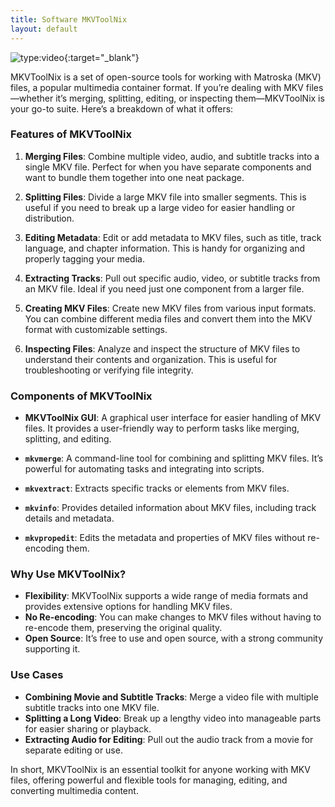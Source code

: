 ```yaml
---
title: Software MKVToolNix
layout: default
---
```


![type:video](https://www.youtube.com/embed/KGkkuDl1IiQ){:target="_blank"}

MKVToolNix is a set of open-source tools for working with Matroska (MKV) files, a popular multimedia container format. If you’re dealing with MKV files—whether it’s merging, splitting, editing, or inspecting them—MKVToolNix is your go-to suite. Here’s a breakdown of what it offers:

### **Features of MKVToolNix**

1. **Merging Files**: Combine multiple video, audio, and subtitle tracks into a single MKV file. Perfect for when you have separate components and want to bundle them together into one neat package.

2. **Splitting Files**: Divide a large MKV file into smaller segments. This is useful if you need to break up a large video for easier handling or distribution.

3. **Editing Metadata**: Edit or add metadata to MKV files, such as title, track language, and chapter information. This is handy for organizing and properly tagging your media.

4. **Extracting Tracks**: Pull out specific audio, video, or subtitle tracks from an MKV file. Ideal if you need just one component from a larger file.

5. **Creating MKV Files**: Create new MKV files from various input formats. You can combine different media files and convert them into the MKV format with customizable settings.

6. **Inspecting Files**: Analyze and inspect the structure of MKV files to understand their contents and organization. This is useful for troubleshooting or verifying file integrity.

### **Components of MKVToolNix**

- **MKVToolNix GUI**: A graphical user interface for easier handling of MKV files. It provides a user-friendly way to perform tasks like merging, splitting, and editing.

- **`mkvmerge`**: A command-line tool for combining and splitting MKV files. It’s powerful for automating tasks and integrating into scripts.

- **`mkvextract`**: Extracts specific tracks or elements from MKV files.

- **`mkvinfo`**: Provides detailed information about MKV files, including track details and metadata.

- **`mkvpropedit`**: Edits the metadata and properties of MKV files without re-encoding them.

### **Why Use MKVToolNix?**

- **Flexibility**: MKVToolNix supports a wide range of media formats and provides extensive options for handling MKV files.
- **No Re-encoding**: You can make changes to MKV files without having to re-encode them, preserving the original quality.
- **Open Source**: It’s free to use and open source, with a strong community supporting it.

### **Use Cases**

- **Combining Movie and Subtitle Tracks**: Merge a video file with multiple subtitle tracks into one MKV file.
- **Splitting a Long Video**: Break up a lengthy video into manageable parts for easier sharing or playback.
- **Extracting Audio for Editing**: Pull out the audio track from a movie for separate editing or use.

In short, MKVToolNix is an essential toolkit for anyone working with MKV files, offering powerful and flexible tools for managing, editing, and converting multimedia content.

